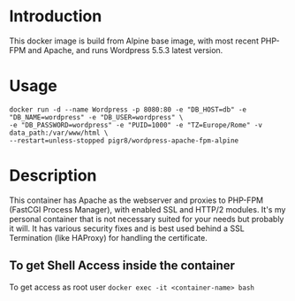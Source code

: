 # Introduction

This docker image is build from Alpine base image, with most recent PHP-FPM and Apache, and runs Wordpress 5.5.3 latest version.


# Usage

```
docker run -d --name Wordpress -p 8080:80 -e "DB_HOST=db" -e "DB_NAME=wordpress" -e "DB_USER=wordpress" \
-e "DB_PASSWORD=wordpress" -e "PUID=1000" -e "TZ=Europe/Rome" -v data_path:/var/www/html \
--restart=unless-stopped pigr8/wordpress-apache-fpm-alpine
```


Description
==================
This container has Apache as the webserver and proxies to PHP-FPM (FastCGI Process Manager), with enabled SSL and HTTP/2 modules. It's my personal container that is not necessary suited for your needs but probably it will.
It has various security fixes and is best used behind a SSL Termination (like HAProxy) for handling the certificate. 


To get Shell Access inside the container
------------------------------------
To get access as root user
```docker exec -it <container-name> bash```
